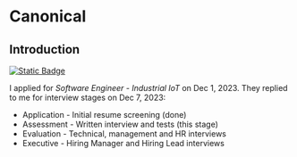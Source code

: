 # Canonical

## Introduction

[![Static Badge](https://img.shields.io/badge/profile-parham-orange?style=for-the-badge&logo=canonical&logoColor=orange)](https://canonical.com/careers/application/gAAAAABlalLvtMnbzDjmz_r6cBUgf8LbEjhfKJVdEfYhB4mgJSuQTzWbgIrHdLWm8LFc3F3otrwqfT6AVgj_Zxwp7mcendkSeg==)

I applied for _Software Engineer - Industrial IoT_ on Dec 1, 2023. They replied to me for interview stages on Dec 7, 2023:

- Application - Initial resume screening (done)
- Assessment - Written interview and tests (this stage)
- Evaluation - Technical, management and HR interviews
- Executive - Hiring Manager and Hiring Lead interviews

